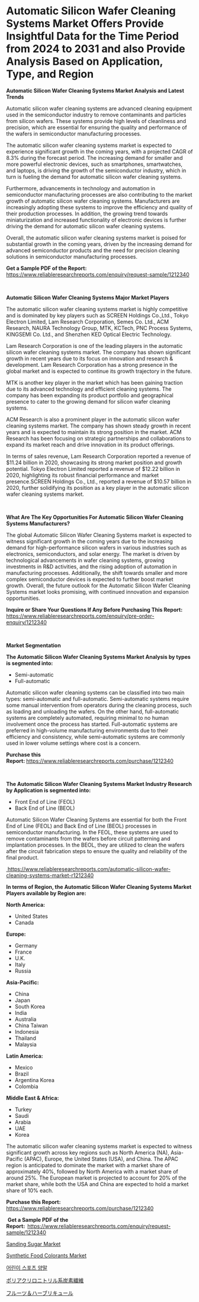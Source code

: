 <p><h1>Automatic Silicon Wafer Cleaning Systems Market Offers Provide Insightful Data for the Time Period from 2024 to 2031 and also Provide Analysis Based on Application, Type, and Region</h1></p><p><strong>Automatic Silicon Wafer Cleaning Systems Market Analysis and Latest Trends</strong></p>
<p><p>Automatic silicon wafer cleaning systems are advanced cleaning equipment used in the semiconductor industry to remove contaminants and particles from silicon wafers. These systems provide high levels of cleanliness and precision, which are essential for ensuring the quality and performance of the wafers in semiconductor manufacturing processes.</p><p>The automatic silicon wafer cleaning systems market is expected to experience significant growth in the coming years, with a projected CAGR of 8.3% during the forecast period. The increasing demand for smaller and more powerful electronic devices, such as smartphones, smartwatches, and laptops, is driving the growth of the semiconductor industry, which in turn is fueling the demand for automatic silicon wafer cleaning systems.</p><p>Furthermore, advancements in technology and automation in semiconductor manufacturing processes are also contributing to the market growth of automatic silicon wafer cleaning systems. Manufacturers are increasingly adopting these systems to improve the efficiency and quality of their production processes. In addition, the growing trend towards miniaturization and increased functionality of electronic devices is further driving the demand for automatic silicon wafer cleaning systems.</p><p>Overall, the automatic silicon wafer cleaning systems market is poised for substantial growth in the coming years, driven by the increasing demand for advanced semiconductor products and the need for precision cleaning solutions in semiconductor manufacturing processes.</p></p>
<p><strong>Get a Sample PDF of the Report:&nbsp;</strong> <a href="https://www.reliableresearchreports.com/enquiry/request-sample/1212340">https://www.reliableresearchreports.com/enquiry/request-sample/1212340</a></p>
<p>&nbsp;</p>
<p><strong>Automatic Silicon Wafer Cleaning Systems Major Market Players</strong></p>
<p><p>The automatic silicon wafer cleaning systems market is highly competitive and is dominated by key players such as SCREEN Holdings Co.,Ltd., Tokyo Electron Limited, Lam Research Corporation, Semes Co. Ltd., ACM Research, NAURA Technology Group, MTK, KCTech, PNC Process Systems, KINGSEMI Co. Ltd., and Shenzhen KED Optical Electric Technology.</p><p>Lam Research Corporation is one of the leading players in the automatic silicon wafer cleaning systems market. The company has shown significant growth in recent years due to its focus on innovation and research & development. Lam Research Corporation has a strong presence in the global market and is expected to continue its growth trajectory in the future.</p><p>MTK is another key player in the market which has been gaining traction due to its advanced technology and efficient cleaning systems. The company has been expanding its product portfolio and geographical presence to cater to the growing demand for silicon wafer cleaning systems.</p><p>ACM Research is also a prominent player in the automatic silicon wafer cleaning systems market. The company has shown steady growth in recent years and is expected to maintain its strong position in the market. ACM Research has been focusing on strategic partnerships and collaborations to expand its market reach and drive innovation in its product offerings.</p><p>In terms of sales revenue, Lam Research Corporation reported a revenue of $11.24 billion in 2020, showcasing its strong market position and growth potential. Tokyo Electron Limited reported a revenue of $12.22 billion in 2020, highlighting its robust financial performance and market presence.SCREEN Holdings Co., Ltd., reported a revenue of $10.57 billion in 2020, further solidifying its position as a key player in the automatic silicon wafer cleaning systems market.</p></p>
<p>&nbsp;</p>
<p><strong>What Are The Key Opportunities For Automatic Silicon Wafer Cleaning Systems Manufacturers?</strong></p>
<p><p>The global Automatic Silicon Wafer Cleaning Systems market is expected to witness significant growth in the coming years due to the increasing demand for high-performance silicon wafers in various industries such as electronics, semiconductors, and solar energy. The market is driven by technological advancements in wafer cleaning systems, growing investments in R&D activities, and the rising adoption of automation in manufacturing processes. Additionally, the shift towards smaller and more complex semiconductor devices is expected to further boost market growth. Overall, the future outlook for the Automatic Silicon Wafer Cleaning Systems market looks promising, with continued innovation and expansion opportunities.</p></p>
<p><strong>Inquire or Share Your Questions If Any Before Purchasing This Report:</strong> <a href="https://www.reliableresearchreports.com/enquiry/pre-order-enquiry/1212340">https://www.reliableresearchreports.com/enquiry/pre-order-enquiry/1212340</a></p>
<p>&nbsp;</p>
<p><strong>Market Segmentation</strong></p>
<p><strong>The Automatic Silicon Wafer Cleaning Systems Market Analysis by types is segmented into:</strong></p>
<p><ul><li>Semi-automatic</li><li>Full-automatic</li></ul></p>
<p><p>Automatic silicon wafer cleaning systems can be classified into two main types: semi-automatic and full-automatic. Semi-automatic systems require some manual intervention from operators during the cleaning process, such as loading and unloading the wafers. On the other hand, full-automatic systems are completely automated, requiring minimal to no human involvement once the process has started. Full-automatic systems are preferred in high-volume manufacturing environments due to their efficiency and consistency, while semi-automatic systems are commonly used in lower volume settings where cost is a concern.</p></p>
<p><strong>Purchase this Report:&nbsp;</strong><a href="https://www.reliableresearchreports.com/purchase/1212340">https://www.reliableresearchreports.com/purchase/1212340</a></p>
<p>&nbsp;</p>
<p><strong>The Automatic Silicon Wafer Cleaning Systems Market Industry Research by Application is segmented into:</strong></p>
<p><ul><li>Front End of Line (FEOL)</li><li>Back End of Line (BEOL)</li></ul></p>
<p><p>Automatic Silicon Wafer Cleaning Systems are essential for both the Front End of Line (FEOL) and Back End of Line (BEOL) processes in semiconductor manufacturing. In the FEOL, these systems are used to remove contaminants from the wafers before circuit patterning and implantation processes. In the BEOL, they are utilized to clean the wafers after the circuit fabrication steps to ensure the quality and reliability of the final product.</p></p>
<p><a href="https://www.reliableresearchreports.com/automatic-silicon-wafer-cleaning-systems-market-r1212340">&nbsp;https://www.reliableresearchreports.com/automatic-silicon-wafer-cleaning-systems-market-r1212340</a></p>
<p><strong>In terms of Region, the Automatic Silicon Wafer Cleaning Systems Market Players available by Region are:</strong></p>
<p>
    <p> <strong> North America: </strong>
        <ul>
            <li>United States</li>
            <li>Canada</li>
        </ul>
        </p> 
    <p> <strong> Europe: </strong>
        <ul>
            <li>Germany</li>
            <li>France</li>
            <li>U.K.</li>
            <li>Italy</li>
            <li>Russia</li>
        </ul>
        </p> 
    <p> <strong> Asia-Pacific: </strong>
        <ul>
            <li>China</li>
            <li>Japan</li>
            <li>South Korea</li>
            <li>India</li>
            <li>Australia</li>
            <li>China Taiwan</li>
            <li>Indonesia</li>
            <li>Thailand</li>
            <li>Malaysia</li>
        </ul>
        </p> 
    <p> <strong> Latin America: </strong>
        <ul>
            <li>Mexico</li>
            <li>Brazil</li>
            <li>Argentina Korea</li>
            <li>Colombia</li>
        </ul>
        </p> 
    <p> <strong> Middle East & Africa: </strong>
        <ul>
            <li>Turkey</li>
            <li>Saudi</li>
            <li>Arabia</li>
            <li>UAE</li>
            <li>Korea</li>
        </ul>
    </p>
    </p>
<p><p>The automatic silicon wafer cleaning systems market is expected to witness significant growth across key regions such as North America (NA), Asia-Pacific (APAC), Europe, the United States (USA), and China. The APAC region is anticipated to dominate the market with a market share of approximately 40%, followed by North America with a market share of around 25%. The European market is projected to account for 20% of the market share, while both the USA and China are expected to hold a market share of 10% each.</p></p>
<p><strong>Purchase this Report: </strong><a href="https://www.reliableresearchreports.com/purchase/1212340">https://www.reliableresearchreports.com/purchase/1212340</a></p>
<p>&nbsp;<strong>Get a Sample PDF of the Report:&nbsp;&nbsp;</strong><a href="https://www.reliableresearchreports.com/enquiry/request-sample/1212340">https://www.reliableresearchreports.com/enquiry/request-sample/1212340</a></p>
<p><strong></strong></p>
<p><p><a href="https://github.com/ChiragRp1/Market-Research-Report-List-4/blob/main/sanding-sugar-market.md">Sanding Sugar Market</a></p><p><a href="https://github.com/LiamDavis60/Market-Research-Report-List-1/blob/main/synthetic-food-colorants-market.md">Synthetic Food Colorants Market</a></p><p><a href="https://github.com/LuckeyCorbin/Market-Research-Report-List-1/blob/main/266162895625.md">어린이 스포츠 양말</a></p><p><a href="https://github.com/AbigaleHuel/Market-Research-Report-List-1/blob/main/3597084102078.md">ポリアクリロニトリル系炭素繊維</a></p><p><a href="https://github.com/AdellaPrice2023/Market-Research-Report-List-1/blob/main/7597383102077.md">フルーツ＆ハーブリキュール</a></p></p>